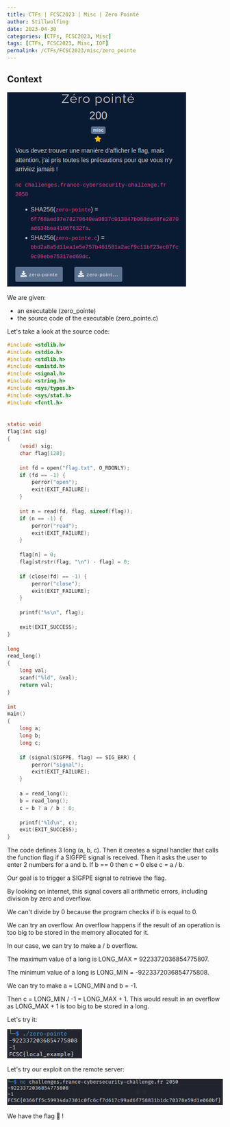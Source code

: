 ```yaml
---
title: CTFs | FCSC2023 | Misc | Zero Pointé
author: Stillwolfing
date: 2023-04-30
categories: [CTFs, FCSC2023, Misc]
tags: [CTFs, FCSC2023, Misc, IOF]
permalink: /CTFs/FCSC2023/misc/zero_pointe
---
```



## Context

![context](/assets/img/CTFs/FCSC2023/misc/zero_pointe/context.png)


We are given:
- an executable (zero_pointe)
- the source code of the executable (zero_pointe.c)

Let's take a look at the source code:

```c
#include <stdlib.h>
#include <stdio.h>
#include <stdlib.h>
#include <unistd.h>
#include <signal.h>
#include <string.h>
#include <sys/types.h>
#include <sys/stat.h>
#include <fcntl.h>


static void
flag(int sig)
{
    (void) sig;
    char flag[128];

    int fd = open("flag.txt", O_RDONLY);
    if (fd == -1) {
        perror("open");
        exit(EXIT_FAILURE);
    }

    int n = read(fd, flag, sizeof(flag));
    if (n == -1) {
        perror("read");
        exit(EXIT_FAILURE);
    }

    flag[n] = 0;
    flag[strstr(flag, "\n") - flag] = 0;

    if (close(fd) == -1) {
        perror("close");
        exit(EXIT_FAILURE);
    }

    printf("%s\n", flag);

    exit(EXIT_SUCCESS);
}

long
read_long()
{
    long val;
    scanf("%ld", &val);
    return val;
}

int
main()
{
    long a;
    long b;
    long c;

    if (signal(SIGFPE, flag) == SIG_ERR) {
        perror("signal");
        exit(EXIT_FAILURE);
    }

    a = read_long();
    b = read_long();
    c = b ? a / b : 0;

    printf("%ld\n", c);
    exit(EXIT_SUCCESS);
}
```

The code defines 3 long (a, b, c). Then it creates a signal handler that calls the function flag if a SIGFPE signal is received.
Then it asks the user to enter 2 numbers for a and b. If b == 0 then c = 0 else c = a / b.

Our goal is to trigger a SIGFPE signal to retrieve the flag.

By looking on internet, this signal covers all arithmetic errors, including division by zero and overflow.

We can't divide by 0 because the program checks if b is equal to 0.

We can try an overflow.
An overflow happens if the result of an operation is too big to be stored in the memory allocated for it.

In our case, we can try to make a / b overflow.

The maximum value of a long is LONG_MAX = 9223372036854775807.

The minimum value of a long is LONG_MIN = -9223372036854775808.

We can try to make a = LONG_MIN and b = -1.

Then c = LONG_MIN / -1 = LONG_MAX + 1. This would result in an overflow as LONG_MAX + 1 is too big to be stored in a long.

Let's try it:

![local_flag](/assets/img/CTFs/FCSC2023/misc/zero_pointe/local_flag.png)


Let's try our exploit on the remote server:

![flag](/assets/img/CTFs/FCSC2023/misc/zero_pointe/flag.png)

We have the flag 🎊 !

